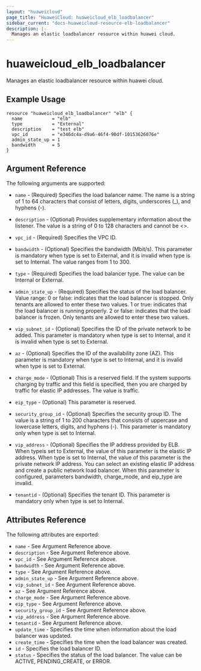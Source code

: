 ```yaml
---
layout: "huaweicloud"
page_title: "HuaweiCloud: huaweicloud_elb_loadbalancer"
sidebar_current: "docs-huaweicloud-resource-elb-loadbalancer"
description: |-
  Manages an elastic loadbalancer resource within huawei cloud.
---
```


# huaweicloud\_elb\_loadbalancer

Manages an elastic loadbalancer resource within huawei cloud.

## Example Usage

```hcl
resource "huaweicloud_elb_loadbalancer" "elb" {
  name           = "elb"
  type           = "External"
  description    = "test elb"
  vpc_id         = "e346dc4a-d9a6-46f4-90df-10153626076e"
  admin_state_up = 1
  bandwidth      = 5
}
```

## Argument Reference

The following arguments are supported:

* `name` - (Required) Specifies the load balancer name. The name is a string
    of 1 to 64 characters that consist of letters, digits, underscores (_),
    and hyphens (-).

* `description` - (Optional) Provides supplementary information about the
    listener. The value is a string of 0 to 128 characters and cannot be <>.

* `vpc_id` - (Required) Specifies the VPC ID.

* `bandwidth` - (Optional) Specifies the bandwidth (Mbit/s). This parameter
    is mandatory when type is set to External, and it is invalid when type
    is set to Internal. The value ranges from 1 to 300.

* `type` - (Required) Specifies the load balancer type. The value can be
    Internal or External.

* `admin_state_up` - (Required) Specifies the status of the load balancer.
    Value range: 0 or false: indicates that the load balancer is stopped. Only
    tenants are allowed to enter these two values. 1 or true: indicates that
    the load balancer is running properly. 2 or false: indicates that the load
    balancer is frozen. Only tenants are allowed to enter these two values.

* `vip_subnet_id` - (Optional) Specifies the ID of the private network
    to be added. This parameter is mandatory when type is set to Internal,
    and it is invalid when type is set to External.

* `az` - (Optional) Specifies the ID of the availability zone (AZ). This
    parameter is mandatory when type is set to Internal, and it is invalid
    when type is set to External.

* `charge_mode` - (Optional) This is a reserved field. If the system supports
    charging by traffic and this field is specified, then you are charged by
    traffic for elastic IP addresses. The value is traffic.

* `eip_type` - (Optional) This parameter is reserved.

* `security_group_id` - (Optional) Specifies the security group ID. The
    value is a string of 1 to 200 characters that consists of uppercase and
    lowercase letters, digits, and hyphens (-). This parameter is mandatory
    only when type is set to Internal.

* `vip_address` - (Optional) Specifies the IP address provided by ELB.
    When typeis set to External, the value of this parameter is the elastic
    IP address. When type is set to Internal, the value of this parameter is
    the private network IP address. You can select an existing elastic IP address
    and create a public network load balancer. When this parameter is configured,
    parameters bandwidth, charge_mode, and eip_type are invalid.

* `tenantid` - (Optional) Specifies the tenant ID. This parameter is mandatory
    only when type is set to Internal.

## Attributes Reference

The following attributes are exported:

* `name` - See Argument Reference above.
* `description` - See Argument Reference above.
* `vpc_id` - See Argument Reference above.
* `bandwidth` - See Argument Reference above.
* `type` - See Argument Reference above.
* `admin_state_up` - See Argument Reference above.
* `vip_subnet_id` - See Argument Reference above.
* `az` - See Argument Reference above.
* `charge_mode` - See Argument Reference above.
* `eip_type` - See Argument Reference above.
* `security_group_id` - See Argument Reference above.
* `vip_address` - See Argument Reference above.
* `tenantid` - See Argument Reference above.
* `update_time` - Specifies the time when information about the load balancer
    was updated.
* `create_time` - Specifies the time when the load balancer was created.
* `id` - Specifies the load balancer ID.
* `status` - Specifies the status of the load balancer. The value can be
    ACTIVE, PENDING_CREATE, or ERROR.
